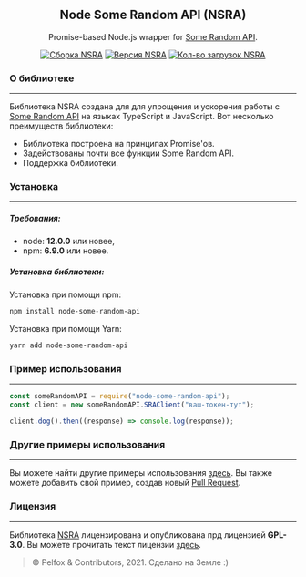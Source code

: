 <h2 align="center">Node Some Random API (NSRA)</h2>
<p align="center">Promise-based Node.js wrapper for <a href="https://some-random-api.ml">Some Random API</a>.</p>
<p align="center">
  <a href="https://github.com/Pelfox/node-some-random-api/actions"><img src="https://img.shields.io/github/workflow/status/Pelfox/node-some-random-api/Build%20&%20Publish%20library" alt="Сборка NSRA" /></a>
  <a href="https://www.npmjs.com/package/node-some-random-api"><img src="https://img.shields.io/npm/v/node-some-random-api" alt="Версия NSRA"/></a>
  <a href="https://www.npmjs.com/package/node-some-random-api"><img src="https://img.shields.io/npm/dw/node-some-random-api" alt="Кол-во загрузок NSRA" /></a>
</p>

### О библиотеке

---

Библиотека NSRA создана для для упрощения и ускорения работы с [Some Random API](https://some-random-api.ml) на языках TypeScript и JavaScript. Вот несколько преимуществ библиотеки:

- Библиотека построена на принципах Promise'ов.
- Задействованы почти все функции Some Random API.
- Поддержка библиотеки.

### Установка

---

##### Требования:

- node: **12.0.0** или новее,
- npm: **6.9.0** или новее.

##### Установка библиотеки:

Установка при помощи npm:

```bash
npm install node-some-random-api
```

Установка при помощи Yarn:

```bash
yarn add node-some-random-api
```

### Пример использования

---

```js
const someRandomAPI = require("node-some-random-api");
const client = new someRandomAPI.SRAClient("ваш-токен-тут");

client.dog().then((response) => console.log(response));
```

### Другие примеры использования

---

Вы можете найти другие примеры использования [здесь](./examples/). Вы также можете добавить свой пример, создав новый [Pull Request](https://github.com/Pelfox/node-some-random-api/pulls).

### Лицензия

---

Библиотека [NSRA](https://github.com/Pelfox/node-some-random-api) лицензирована и опубликована прд лицензией **GPL-3.0**. Вы можете прочитать текст лицензии [здесь](./LICENSE).

> &copy; Pelfox & Contributors, 2021. Сделано на Земле :)